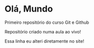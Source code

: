 # Olá, Mundo
 Primeiro repositório do curso Git e Github

 Repositório criado numa aula ao vivo!


Essa linha eu alteri diretamente no site!
